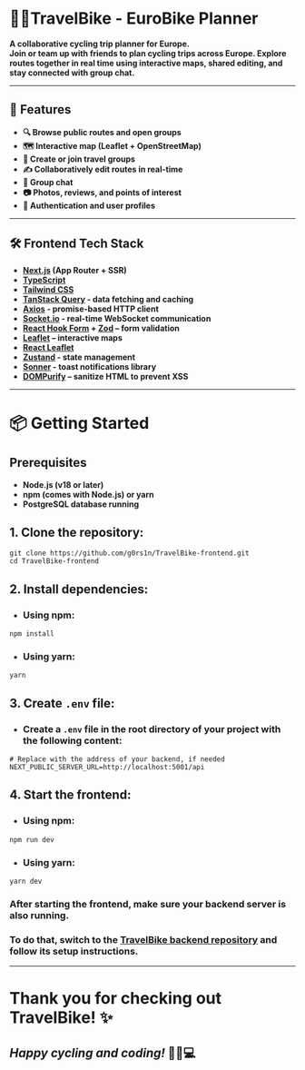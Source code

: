 # 🚴‍♂️TravelBike - EuroBike Planner

**A collaborative cycling trip planner for Europe.  
Join or team up with friends to plan cycling trips across Europe. Explore routes together in real time using interactive maps, shared editing, and stay connected with group chat.**

---

## 🚀 Features

- **🔍 Browse public routes and open groups**
- **🗺️ Interactive map (Leaflet + OpenStreetMap)**
- **👥 Create or join travel groups**
- **✍️ Collaboratively edit routes in real-time**
- **💬 Group chat**
- **📷 Photos, reviews, and points of interest**
- **🔐 Authentication and user profiles**

---

## 🛠️ Frontend Tech Stack

- **[Next.js](https://nextjs.org/) (App Router + SSR)**
- **[TypeScript](https://www.typescriptlang.org/)**
- **[Tailwind CSS](https://tailwindcss.com/)**
- **[TanStack Query](https://tanstack.com/query/latest) - data fetching and caching**
- **[Axios](https://axios-http.com/) - promise-based HTTP client**
- **[Socket.io](https://socket.io/) - real-time WebSocket communication** 
- **[React Hook Form](https://react-hook-form.com/) + [Zod](https://zod.dev/) – form validation**
- **[Leaflet](https://leafletjs.com/) – interactive maps**
- **[React Leaflet](https://react-leaflet.js.org/)**
- **[Zustand](https://zustand-demo.pmnd.rs/) - state management**
- **[Sonner](https://sonner.emilkowal.dev/) - toast notifications library**
- **[DOMPurify](https://github.com/cure53/DOMPurify) – sanitize HTML to prevent XSS**

---

# 📦 Getting Started

## Prerequisites
- **Node.js (v18 or later)**
- **npm (comes with Node.js) or yarn**
- **PostgreSQL database running**

## 1. Clone the repository:

```
git clone https://github.com/g0rs1n/TravelBike-frontend.git
cd TravelBike-frontend
```

## 2. Install dependencies:

- ### Using npm:

```
npm install
```
- ### Using yarn:

```
yarn
```

## 3. Create `.env` file:

- ### Create a `.env` file in the root directory of your project with the following content:

```
# Replace with the address of your backend, if needed
NEXT_PUBLIC_SERVER_URL=http://localhost:5001/api

```

## 4. Start the frontend:

- ### Using npm:

```
npm run dev
```
- ### Using yarn:

```
yarn dev
```

### After starting the frontend, make sure your backend server is also running.
### To do that, switch to the [TravelBike backend repository](https://github.com/g0rs1n/TravelBike-backend) and follow its setup instructions.

---

# Thank you for checking out TravelBike! ✨

## **_Happy cycling and coding!_** 🚴‍♂️💻
